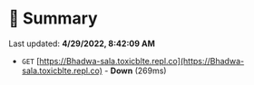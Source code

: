 # 📖 Summary
Last updated: **4/29/2022, 8:42:09 AM**

- `GET` [https://Bhadwa-sala.toxicblte.repl.co](https://Bhadwa-sala.toxicblte.repl.co) - **Down** (269ms)
